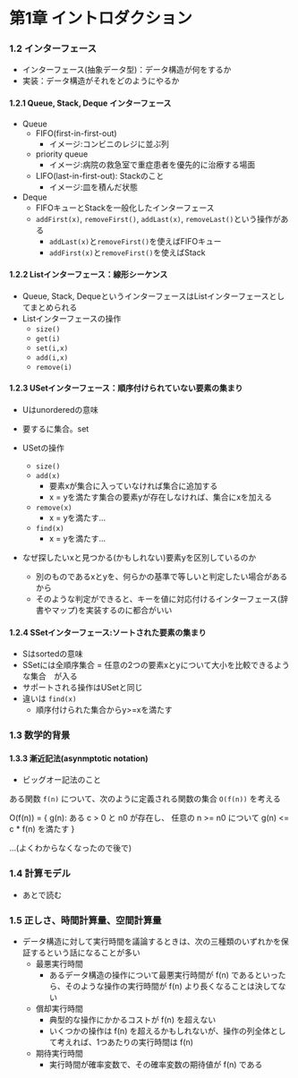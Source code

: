 第1章 イントロダクション
=====================

### 1.2 インターフェース
- インターフェース(抽象データ型)：データ構造が何をするか
- 実装：データ構造がそれをどのようにやるか

#### 1.2.1 Queue, Stack, Deque インターフェース
- Queue
  - FIFO(first-in-first-out)
    - イメージ:コンビニのレジに並ぶ列
  - priority queue
    - イメージ:病院の救急室で重症患者を優先的に治療する場面
  - LIFO(last-in-first-out): Stackのこと
    - イメージ:皿を積んだ状態
- Deque
  - FIFOキューとStackを一般化したインターフェース
  - `addFirst(x)`, `removeFirst()`, `addLast(x)`, `removeLast()`という操作がある
    - `addLast(x)`と`removeFirst()`を使えばFIFOキュー
    - `addFirst(x)`と`removeFirst()`を使えばStack

#### 1.2.2 Listインターフェース：線形シーケンス
- Queue, Stack, DequeというインターフェースはListインターフェースとしてまとめられる
- Listインターフェースの操作
  - `size()`
  - `get(i)`
  - `set(i,x)`
  - `add(i,x)`
  - `remove(i)`

#### 1.2.3 USetインターフェース：順序付けられていない要素の集まり
- Uはunorderedの意味
- 要するに集合。set
- USetの操作
  - `size()`
  - `add(x)`
    - 要素xが集合に入っていなければ集合に追加する
    - x = yを満たす集合の要素yが存在しなければ、集合にxを加える
  - `remove(x)`
    - x = yを満たす...
  - `find(x)`
    - x = yを満たす...

- なぜ探したいxと見つかる(かもしれない)要素yを区別しているのか
  - 別のものであるxとyを、何らかの基準で等しいと判定したい場合があるから
  - そのような判定ができると、キーを値に対応付けるインターフェース(辞書やマップ)を実装するのに都合がいい

#### 1.2.4 SSetインターフェース:ソートされた要素の集まり
- Sはsortedの意味
- SSetには全順序集合 = 任意の2つの要素xとyについて大小を比較できるような集合　が入る
- サポートされる操作はUSetと同じ
- 違いは `find(x)`
  - 順序付けられた集合からy>=xを満たす

### 1.3 数学的背景

#### 1.3.3 漸近記法(asynmptotic notation)
- ビッグオー記法のこと

ある関数 `f(n)` について、次のように定義される関数の集合 `O(f(n))` を考える

O(f(n)) = { g(n): ある c > 0 と n0 が存在し、
任意の n >= n0 について g(n) <= c * f(n) を満たす }

...(よくわからなくなったので後で)

### 1.4 計算モデル
- あとで読む

### 1.5 正しさ、時間計算量、空間計算量
- データ構造に対して実行時間を議論するときは、次の三種類のいずれかを保証するという話になることが多い
  - 最悪実行時間
    - あるデータ構造の操作について最悪実行時間が f(n) であるといったら、そのような操作の実行時間が f(n) より長くなることは決してない
  - 償却実行時間
    - 典型的な操作にかかるコストが f(n) を超えない
    - いくつかの操作は f(n) を超えるかもしれないが、操作の列全体として考えれば、1つあたりの実行時間は f(n)
  - 期待実行時間
    - 実行時間が確率変数で、その確率変数の期待値が f(n) である
  